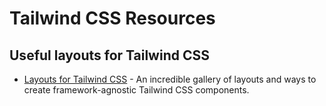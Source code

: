 # Tailwind CSS Resources

## Useful layouts for Tailwind CSS

- [Layouts for Tailwind CSS](https://layoutsfortailwind.lalokalabs.dev) - An incredible gallery
  of layouts and ways to create framework-agnostic Tailwind CSS components.
